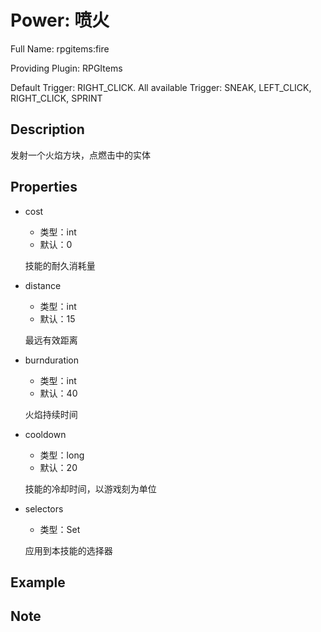 # Power: 喷火

<!-- 本文件是通过游戏内 `/rpgitem gen-wiki` 命令生成的。 -->
<!-- 请只在对应的 "beginCustomXXXX" 与 "endCustomXXXX" 间编辑。  -->
<!-- 如果您想修改技能或其属性的描述， -->
<!-- 请修改 "resources/lang/zh_CN.yml" 中对应的项。 -->

Full Name: rpgitems:fire

Providing Plugin: RPGItems

Default Trigger: RIGHT_CLICK. All available Trigger: SNEAK, LEFT_CLICK, RIGHT_CLICK, SPRINT


<!-- beginCustomHeader -->
<!-- endCustomHeader -->

## Description

发射一个火焰方块，点燃击中的实体
<!-- beginCustomDescription -->
<!-- endCustomDescription -->

## Properties

* cost

  * 类型：int
  * 默认：0

  技能的耐久消耗量

* distance

  * 类型：int
  * 默认：15

  最远有效距离

* burnduration

  * 类型：int
  * 默认：40

  火焰持续时间

* cooldown

  * 类型：long
  * 默认：20

  技能的冷却时间，以游戏刻为单位

* selectors

  * 类型：Set<String>

  应用到本技能的选择器


<!-- beginCustomProperties -->
<!-- endCustomProperties -->

## Example

<!-- beginCustomExample -->
<!-- endCustomExample -->

## Note

<!-- beginCustomNote -->
<!-- endCustomNote -->